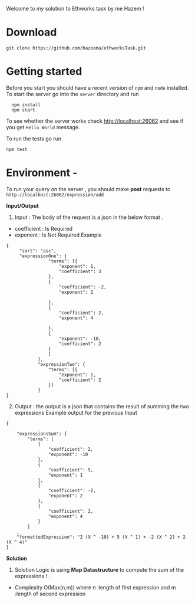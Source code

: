 Welcome to my solution to Ethworks task by me Hazem !

# Download 
`git clone https://github.com/hazooma/ethworksTask.git`

# Getting started
Before you start you should have a recent version of `npm` and `node`
installed.
To start the server go into the `server` directory and run
```
  npm install
  npm start
```
To see whether the server works check <http://localhost:26062> and see if you
get `Hello World` message.

To run the tests go run
```
npm test
```


# Environment -
To run your query on the server , you should make **post** requests to `http://localhost:26062/expression/add`

**Input/Output**
1. Input : The body of the request is a json in the below format .
- coefficient : Is Required 
- exponent : Is Not Required 
Example
```
{
     "sort": "asc",
	 "expressionOne": {
                "terms": [{
                    "exponent": 1,
                    "coefficient": 3
                },
                {
                    "coefficient": -2,
                    "exponent": 2

                },
                {
                    "coefficient": 2,
                    "exponent": 4

                },
                {
                    "exponent": -10,
                    "coefficient": 2
                }
                ]
            },
            "expressionTwo": {
                "terms": [{
                    "exponent": 1,
                    "coefficient": 2
                }]
            }
}

```
2. Output : the output is a json that contains the result of summing the two expressions 
Example output for the previous Input 
```
{
    
    "expressionsSum": {
        "terms": [
            {
                "coefficient": 2,
                "exponent": -10
            },
            {
                "coefficient": 5,
                "exponent": 1
            },
            {
                "coefficient": -2,
                "exponent": 2
            },
            {
                "coefficient": 2,
                "exponent": 4
            }
        ]
    ,
    "formattedExpression": "2 (X ^ -10) + 5 (X ^ 1) + -2 (X ^ 2) + 2 (X ^ 4)"
}
```


**Solution**
1. Solution Logic is using **Map Datastructure** to compute the sum of the expressions ! .

- Complexity O(Max(n,m)) where n :length of first expression and m :length of second expression 
